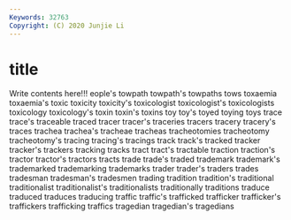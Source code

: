 ```yaml
---
Keywords: 32763
Copyright: (C) 2020 Junjie Li
---
```


# title

Write contents here!!!
eople's 
towpath 
towpath's
towpaths 
tows 
toxaemia 
toxaemia's 
toxic 
toxicity 
toxicity's 
toxicologist 
toxicologist's 
toxicologists
toxicology 
toxicology's 
toxin 
toxin's 
toxins 
toy 
toy's 
toyed 
toying 
toys
trace 
trace's 
traceable 
traced 
tracer 
tracer's 
traceries 
tracers 
tracery 
tracery's
traces 
trachea 
trachea's 
tracheae 
tracheas 
tracheotomies 
tracheotomy 
tracheotomy's 
tracing 
tracing's
tracings 
track 
track's 
tracked 
tracker 
tracker's 
trackers 
tracking 
tracks 
tract
tract's 
tractable 
traction 
traction's 
tractor 
tractor's 
tractors 
tracts 
trade 
trade's
traded 
trademark 
trademark's 
trademarked 
trademarking 
trademarks 
trader 
trader's 
traders 
trades
tradesman 
tradesman's 
tradesmen 
trading 
tradition 
tradition's 
traditional 
traditionalist 
traditionalist's 
traditionalists
traditionally 
traditions 
traduce 
traduced 
traduces 
traducing 
traffic 
traffic's 
trafficked 
trafficker
trafficker's 
traffickers 
trafficking 
traffics 
tragedian 
tragedian's 
tragedians 
